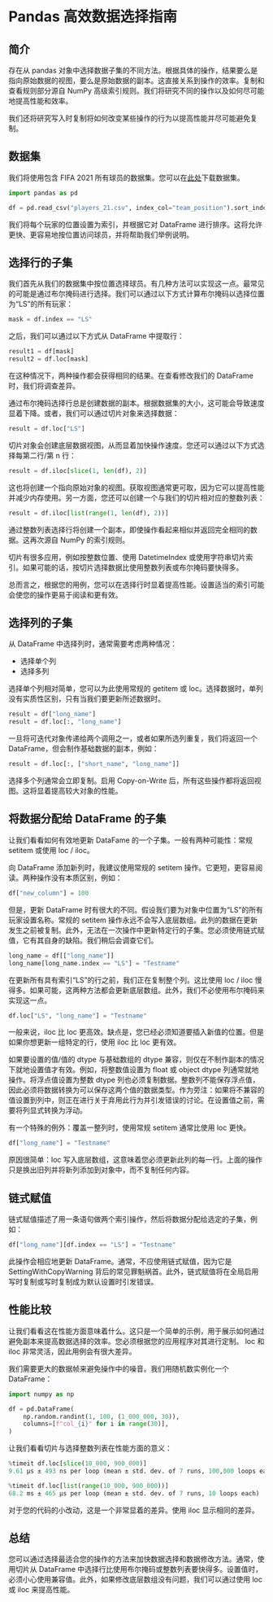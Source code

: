 # Pandas 高效数据选择指南



##  简介

存在从 pandas 对象中选择数据子集的不同方法。根据具体的操作，结果要么是指向原始数据的视图，要么是原始数据的副本。这直接关系到操作的效率。复制和查看规则部分源自 NumPy 高级索引规则。我们将研究不同的操作以及如何尽可能地提高性能和效率。

我们还将研究写入时复制将如何改变某些操作的行为以提高性能并尽可能避免复制。



## 数据集

我们将使用包含 FIFA 2021 所有球员的数据集。您可以在[此处](https://www.kaggle.com/datasets/stefanoleone992/fifa-21-complete-player-dataset "FIFA dataset")下载数据集。

```python
import pandas as pd

df = pd.read_csv("players_21.csv", index_col="team_position").sort_index()
```

我们将每个玩家的位置设置为索引，并根据它对 DataFrame 进行排序。这将允许更快、更容易地按位置访问球员，并将帮助我们举例说明。



## 选择行的子集

我们首先从我们的数据集中按位置选择球员。有几种方法可以实现这一点。最常见的可能是通过布尔掩码进行选择。我们可以通过以下方式计算布尔掩码以选择位置为“LS”的所有玩家：

```python
mask = df.index == "LS"
```

之后，我们可以通过以下方式从 DataFrame 中提取行：

```python
result1 = df[mask]
result2 = df.loc[mask]
```

在这种情况下，两种操作都会获得相同的结果。在查看修改我们的 DataFrame 时，我们将调查差异。

通过布尔掩码选择行总是创建数据的副本。根据数据集的大小，这可能会导致速度显着下降。或者，我们可以通过切片对象来选择数据：

```python
result = df.loc["LS"]
```

切片对象会创建底层数据视图，从而显着加快操作速度。您还可以通过以下方式选择每第二行/第 n 行：

```python
result = df.iloc[slice(1, len(df), 2)]
```

这也将创建一个指向原始对象的视图。获取视图通常更可取，因为它可以提高性能并减少内存使用。另一方面，您还可以创建一个与我们的切片相对应的整数列表：

```python
result = df.iloc[list(range(1, len(df), 2))]
```

通过整数列表选择行将创建一个副本，即使操作看起来相似并返回完全相同的数据。这再次源自 NumPy 的索引规则。

切片有很多应用，例如按整数位置、使用 DatetimeIndex 或使用字符串切片索引。如果可能的话，按切片选择数据比使用整数列表或布尔掩码要快得多。

总而言之，根据您的用例，您可以在选择行时显着提高性能。设置适当的索引可能会使您的操作更易于阅读和更有效。



## 选择列的子集

从 DataFrame 中选择列时，通常需要考虑两种情况：

- 选择单个列
- 选择多列

选择单个列相对简单，您可以为此使用常规的 getitem 或 loc。选择数据时，单列没有实质性区别，只有当我们要更新所述数据时。

```python
result = df["long_name"]
result = df.loc[:, "long_name"]
```

一旦将可迭代对象传递给两个调用之一，或者如果所选列重复，我们将返回一个 DataFrame，但会制作基础数据的副本，例如：

```python
result = df.loc[:, ["short_name", "long_name"]]
```

选择多个列通常会立即复制。启用 Copy-on-Write 后，所有这些操作都将返回视图。这将显着提高较大对象的性能。



## 将数据分配给 DataFrame 的子集

让我们看看如何有效地更新 DataFame 的一个子集。一般有两种可能性：常规 setitem 或使用 loc / iloc。

向 DataFrame 添加新列时，我建议使用常规的 setitem 操作。它更短，更容易阅读。两种操作没有本质区别，例如：

```python
df["new_column"] = 100
```

但是，更新 DataFrame 时有很大的不同。假设我们要为对象中位置为“LS”的所有玩家设置名称。常规的 setitem 操作永远不会写入底层数组。此列的数据在更新发生之前被复制。此外，无法在一次操作中更新特定行的子集。您必须使用链式赋值，它有其自身的缺陷。我们稍后会调查它们。

```python
long_name = df[["long_name"]]
long_name[long_name.index == "LS"] = "Testname"
```

在更新所有具有索引“LS”的行之前，我们正在复制整个列。这比使用 loc / iloc 慢得多。如果可能，这两种方法都会更新底层数组。此外，我们不必使用布尔掩码来实现这一点。

```python
df.loc["LS", "long_name"] = "Testname"
```

一般来说，iloc 比 loc 更高效。缺点是，您已经必须知道要插入新值的位置。但是如果你想更新一组特定的行，使用 iloc 比 loc 更有效。

如果要设置的值/值的 dtype 与基础数组的 dtype 兼容，则仅在不制作副本的情况下就地设置值才有效。例如，将整数值设置为 float 或 object dtype 列通常就地操作。将浮点值设置为整数 dtype 列也必须复制数据。整数列不能保存浮点值，因此必须将数据转换为可以保存这两个值的数据类型。作为旁注：如果将不兼容的值设置到列中，则正在进行关于弃用此行为并引发错误的讨论。在设置值之前，需要将列显式转换为浮动。

有一个特殊的例外：覆盖一整列时，使用常规 setitem 通常比使用 loc 更快。

```python
df["long_name"] = "Testname"
```

原因很简单：loc 写入底层数组，这意味着您必须更新此列的每一行。上面的操作只是换出旧列并将新列添加到对象中，而不复制任何内容。



## 链式赋值

链式赋值描述了用一条语句做两个索引操作，然后将数据分配给选定的子集，例如：

```python
df["long_name"][df.index == "LS"] = "Testname"
```

此操作会相应地更新 DataFrame。通常，不应使用链式赋值，因为它是 SettingWithCopyWarning 背后的常见罪魁祸首。此外，链式赋值将在全局启用写时复制或写时复制成为默认设置时引发错误。



## 性能比较

让我们看看这在性能方面意味着什么。这只是一个简单的示例，用于展示如何通过避免副本来提高数据选择的效率。您必须根据您的应用程序对其进行定制。 loc 和 iloc 非常灵活，因此用例会有很大差异。

我们需要更大的数据帧来避免操作中的噪音。我们用随机数实例化一个 DataFrame：

```python
import numpy as np

df = pd.DataFrame(
    np.random.randint(1, 100, (1_000_000, 30)), 
    columns=[f"col_{i}" for i in range(30)],
)
```

让我们看看切片与选择整数列表在性能方面的意义：

```python
%timeit df.loc[slice(10_000, 900_000)]
9.61 µs ± 493 ns per loop (mean ± std. dev. of 7 runs, 100,000 loops each)

%timeit df.loc[list(range(10_000, 900_000))]
68.2 ms ± 465 µs per loop (mean ± std. dev. of 7 runs, 10 loops each)
```

对于您的代码的小改动，这是一个非常显着的差异。使用 iloc 显示相同的差异。



## 总结

您可以通过选择最适合您的操作的方法来加快数据选择和数据修改方法。通常，使用切片从 DataFrame 中选择行比使用布尔掩码或整数列表要快得多。设置值时，必须小心使用兼容值。此外，如果修改底层数组没有问题，我们可以通过使用 loc 或 iloc 来提高性能。